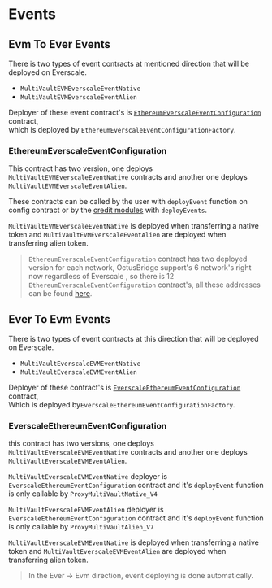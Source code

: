 # Events

## Evm To Ever Events

There is two types of event contracts at mentioned direction that will be deployed on Everscale.

- `MultiVaultEVMEverscaleEventNative`
- `MultiVaultEVMEverscaleEventAlien`

Deployer of these event contract's is [`EthereumEverscaleEventConfiguration`](../addresses.md#event-configurations) contract,\
which is deployed by `EthereumEverscaleEventConfigurationFactory`.

### EthereumEverscaleEventConfiguration

This contract has two version, one deploys `MultiVaultEVMEverscaleEventNative` contracts and another one deploys `MultiVaultEVMEverscaleEventAlien`.

These contracts can be called by the user with `deployEvent` function on config contract or by the [credit modules](./CreditModules.md) with `deployEvents`.

`MultiVaultEVMEverscaleEventNative` is deployed when transferring a native token and `MultiVaultEVMEverscaleEventAlien` are deployed when transferring alien token.

> `EthereumEverscaleEventConfiguration` contract has two deployed version for each network, OctusBridge support's 6 network's right now regardless of Everscale , so there is 12 `EthereumEverscaleEventConfiguration` contract's, all these addresses can be found [here](../addresses.md#event-configurations).

## Ever To Evm Events

There is two types of event contracts at this direction that will be deployed on Everscale.

- `MultiVaultEverscaleEVMEventNative`
- `MultiVaultEverscaleEVMEventAlien`

Deployer of these contract's is [`EverscaleEthereumEventConfiguration`](../addresses.md#event-configurations) contract, \
Which is deployed by`EverscaleEthereumEventConfigurationFactory`.

### EverscaleEthereumEventConfiguration

this contract has two versions, one deploys `MultiVaultEverscaleEVMEventNative` contracts and another one deploys `MultiVaultEverscaleEVMEventAlien`.

`MultiVaultEverscaleEVMEventNative` deployer is `EverscaleEthereumEventConfiguration` contract and it's `deployEvent` function is only callable by `ProxyMultiVaultNative_V4`

`MultiVaultEverscaleEVMEventAlien` deployer is `EverscaleEthereumEventConfiguration` contract and it's `deployEvent` function is only callable by `ProxyMultiVaultAlien_V7`

`MultiVaultEverscaleEVMEventNative` is deployed when transferring a native token and `MultiVaultEverscaleEVMEventAlien` are deployed when transferring alien token.

> In the Ever -> Evm direction, event deploying is done automatically.
